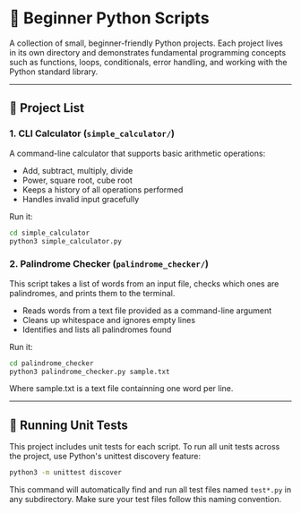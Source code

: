 # 🐍 Beginner Python Scripts

A collection of small, beginner-friendly Python projects. Each project lives in its own directory and demonstrates fundamental programming concepts such as functions, loops, conditionals, error handling, and working with the Python standard library.

---

## 📂 Project List

### 1. CLI Calculator (`simple_calculator/`)

A command-line calculator that supports basic arithmetic operations:

- Add, subtract, multiply, divide
- Power, square root, cube root
- Keeps a history of all operations performed
- Handles invalid input gracefully

Run it:

```bash
cd simple_calculator
python3 simple_calculator.py
```

### 2. Palindrome Checker (`palindrome_checker/`)

This script takes a list of words from an input file, checks which ones are palindromes, and prints them to the terminal.

- Reads words from a text file provided as a command-line argument
- Cleans up whitespace and ignores empty lines
- Identifies and lists all palindromes found

Run it:

```bash
cd palindrome_checker
python3 palindrome_checker.py sample.txt
```

Where sample.txt is a text file containning one word per line.

---

## 🧪 Running Unit Tests

This project includes unit tests for each script. To run all unit tests across the project, use Python's unittest discovery feature:

```bash
python3 -m unittest discover
```

This command will automatically find and run all test files named `test*.py` in any subdirectory. Make sure your test files follow this naming convention.
